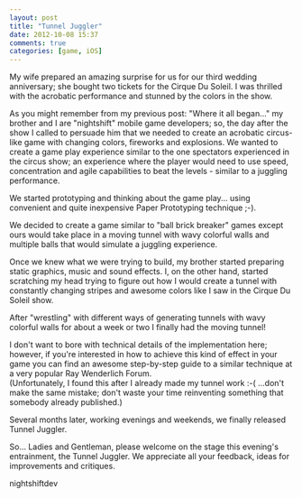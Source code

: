 ```yaml
---
layout: post
title: "Tunnel Juggler"
date: 2012-10-08 15:37
comments: true
categories: [game, iOS]
---
```


<p>My wife prepared an amazing surprise for us for our third wedding anniversary; she bought two tickets for the Cirque Du Soleil. 
I was thrilled with the acrobatic performance and stunned by the colors in the show.</p>

<p>As you might remember from my previous post: "Where it all began..." my brother and I are "nightshift" mobile game developers; so, the day after the show I called to persuade him that we needed to create an acrobatic circus-like game with changing colors, fireworks and explosions. We wanted to create a game play experience similar to the one spectators experienced in the circus show; an experience where the player would need to use speed, concentration and agile capabilities to beat the levels - similar to a juggling performance.</p>

<p>We started prototyping and thinking about the game play... using convenient and quite inexpensive Paper Prototyping technique ;-).</p>

<p>We decided to create a game similar to "ball brick breaker" games except ours would take place in a moving tunnel with wavy colorful walls and multiple balls that would simulate a juggling experience.</p>

<p>Once we knew what we were trying to build, my brother started preparing static graphics, music and sound effects. I, on the other hand, started scratching my head trying to figure out how I would create a tunnel with constantly changing stripes and awesome colors like I saw in the Cirque Du Soleil show.</p>

<p>After "wrestling" with different ways of generating tunnels with wavy colorful walls for about a week or two I finally had the moving tunnel!</p>

<p>I don't want to bore with technical details of the implementation here; however, if you're interested in how to achieve this kind of effect in your game you can find an awesome step-by-step guide to a similar technique at a very popular Ray Wenderlich Forum. <br />
(Unfortunately, I found this after I already made my tunnel work :-( ...don't make the same mistake; don't waste your time reinventing something that somebody already published.)</p>

<p>Several months later, working evenings and weekends, we finally released Tunnel Juggler.</p>

<p>So... Ladies and Gentleman,  please welcome on the stage this evening's entrainment, the Tunnel Juggler. We appreciate all your feedback, ideas for improvements and critiques.</p>

<p>nightshiftdev</p>

